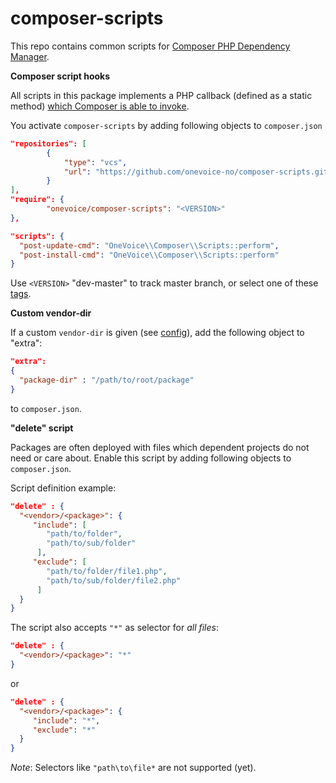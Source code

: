 composer-scripts
================

This repo contains common scripts for [Composer PHP Dependency Manager](http://getcomposer.org/).

**Composer script hooks**

All scripts in this package implements a PHP callback (defined as a static method) 
[which Composer is able to invoke](http://getcomposer.org/doc/articles/scripts.md#defining-scripts).

You activate `composer-scripts` by adding following objects to `composer.json`

```json 
"repositories": [
        {
            "type": "vcs",
            "url": "https://github.com/onevoice-no/composer-scripts.git"
        }        
],
"require": {
        "onevoice/composer-scripts": "<VERSION>"
},

"scripts": {
  "post-update-cmd": "OneVoice\\Composer\\Scripts::perform",
  "post-install-cmd": "OneVoice\\Composer\\Scripts::perform"
}
```

Use `<VERSION>` "dev-master" to track master branch, or select one of these 
[tags](https://github.com/onevoice-no/composer-scripts/tags).

**Custom vendor-dir**

If a custom `vendor-dir` is given (see [config](http://getcomposer.org/doc/04-schema.md#config)), 
add the following object to "extra":

```json
"extra": 
{ 
  "package-dir" : "/path/to/root/package"
}
```

to `composer.json`.

**"delete" script**

Packages are often deployed with files which dependent projects do not need or care about. 
Enable this script by adding following objects to `composer.json`.

Script definition example:

```json
"delete" : {
  "<vendor>/<package>": { 
     "include": [
        "path/to/folder",
        "path/to/sub/folder"
      ],
     "exclude": [
        "path/to/folder/file1.php",
        "path/to/sub/folder/file2.php"
      ]
  }
}
```

The script also accepts `"*"` as selector for *all files*:

```json
"delete" : {
  "<vendor>/<package>": "*"
}
```

or

```json
"delete" : {
  "<vendor>/<package>": { 
     "include": "*",
     "exclude": "*"
  }
}
```

*Note*: Selectors like `"path\to\file*` are not supported (yet).
